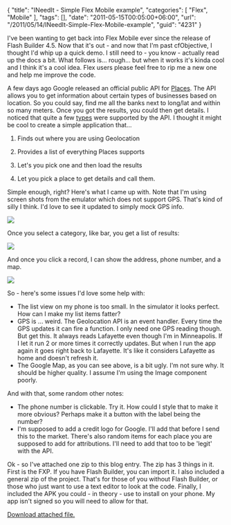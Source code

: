 {
	"title": "INeedIt - Simple Flex Mobile example",
	"categories": [
		"Flex",
		"Mobile"
	],
	"tags": [],
	"date": "2011-05-15T00:05:00+06:00",
	"url": "/2011/05/14/INeedIt-Simple-Flex-Mobile-example",
	"guid": "4231"
}

I've been wanting to get back into Flex Mobile ever since the release of Flash Builder 4.5. Now that it's out - and now that I'm past cfObjective, I thought I'd whip up a quick demo. I still need to - you know - actually read up the docs a bit. What follows is... rough... but when it works it's kinda cool and I think it's a cool idea. Flex users please feel free to rip me a new one and help me improve the code.
<!--more-->
<p/>

A few days ago Google released an official public API for <a href="http://code.google.com/apis/maps/documentation/places/">Places</a>. The API allows you to get information about certain types of businesses based on location. So you could say, find me all the banks next to long/lat and within so many meters. Once you got the results, you could then get details. I noticed that quite a few <a href="http://code.google.com/apis/maps/documentation/places/supported_types.html">types</a> were supported by the API. I thought it might be cool to create a simple application that...

<p/>

1) Finds out where you are using Geolocation

<p/>

2) Provides a list of everything Places supports

<p/>

3) Let's you pick one and then load the results

<p/>

4) Let you pick a place to get details and call them.

<p/>

Simple enough, right? Here's what I came up with. Note that I'm using screen shots from the emulator which does not support GPS. That's kind of silly I think. I'd love to see it updated to simply mock GPS info.

<p/>

<img src="http://www.raymondcamden.com/images/ScreenClip90.png" />

<p/>

Once you select  a category, like bar, you get a list of results:

<p/>

<img src="http://www.coldfusionjedi.com/images/ScreenClip91.png" />

<p/>

And once you click a record, I can show the address, phone number, and a map.

<p/>

<img src="http://www.coldfusionjedi.com/images/ScreenClip93.png" />
<p/>

So - here's some issues I'd love some help with:

<p/>

<ul>
<li>The list view on my phone is too small. In the simulator it looks perfect. How can I make my list items fatter?
<li>GPS is ... weird. The Geolocation API is an event handler. Every time the GPS updates it can fire a function. I only need one GPS reading though. But get this. It always reads Lafayette even though I'm in Minneapolis. If I let it run 2 or more times it correctly updates. But when I run the app again it goes right back to Lafayette. It's like it considers Lafayette as home and doesn't refresh it. 
<li>The Google Map, as you can see above, is a bit ugly. I'm not sure why. It should be higher quality. I assume I'm using the Image component poorly.
</ul>

<p/>

And with that, some random other notes:

<p/>

<ul>
<li>The phone number is clickable. Try it. How could I style that to make it more obvious? Perhaps make it a button with the label being the number?
<li>I'm supposed to add a credit logo for Google. I'll add that before I send this to the market. There's also random items for each place you are supposed to add for attributions. I'll need to add that too to be 'legit' with the API.
</ul>

Ok - so I've attached one zip to this blog entry. The zip has 3 things in it. First is the FXP. If you have Flash Builder, you can import it. I also included a general zip of the project. That's for those of you without Flash Builder, or those who just want to use a text editor to look at the code. Finally, I included the APK you could - in theory - use to install on your phone. My app isn't signed so you will need to allow for that.<p><a href='enclosures/C%3A%5Chosts%5C2009%2Ecoldfusionjedi%2Ecom%5Cenclosures%2Fforblogpost2%2Ezip'>Download attached file.</a></p>